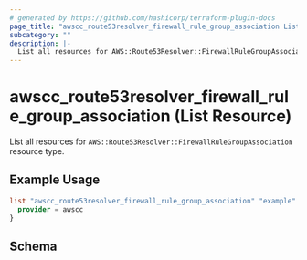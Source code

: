 ```yaml
---
# generated by https://github.com/hashicorp/terraform-plugin-docs
page_title: "awscc_route53resolver_firewall_rule_group_association List Resource - terraform-provider-awscc"
subcategory: ""
description: |-
  List all resources for AWS::Route53Resolver::FirewallRuleGroupAssociation resource type.
---
```


# awscc_route53resolver_firewall_rule_group_association (List Resource)

List all resources for `AWS::Route53Resolver::FirewallRuleGroupAssociation` resource type.

## Example Usage

```terraform
list "awscc_route53resolver_firewall_rule_group_association" "example" {
  provider = awscc
}
```

<!-- schema generated by tfplugindocs -->
## Schema
